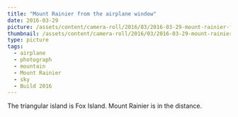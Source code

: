 ```yaml
---
title: "Mount Rainier from the airplane window"
date: 2016-03-29
picture: /assets/content/camera-roll/2016/03/2016-03-29-mount-rainier-from-airplane-window/20160329_172500891_iOS.jpg
thumbnail: /assets/content/camera-roll/2016/03/2016-03-29-mount-rainier-from-airplane-window/20160329_172500891_iOS-thumbnail.jpg
type: picture
tags:
  - airplane
  - photograph
  - mountain
  - Mount Rainier
  - sky
  - Build 2016
---
```

The triangular island is Fox Island. Mount Rainier is in the distance.